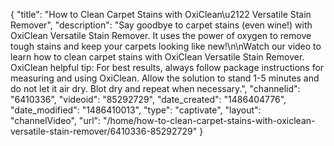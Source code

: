 {
    "title": "How to Clean Carpet Stains with OxiClean\u2122 Versatile Stain Remover",
    "description": "Say goodbye to carpet stains (even wine!) with OxiClean Versatile Stain Remover. It uses the power of oxygen to remove tough stains and keep your carpets looking like new!\n\nWatch our video to learn how to clean carpet stains with OxiClean Versatile Stain Remover. OxiClean helpful tip: For best results, always follow package instructions for measuring and using OxiClean. Allow the solution to stand 1-5 minutes and do not let it air dry. Blot dry and repeat when necessary.",
    "channelid": "6410336",
    "videoid": "85292729",
    "date_created": "1486404776",
    "date_modified": "1486410013",
    "type": "captivate",
    "layout": "channelVideo",
    "url": "\/home\/how-to-clean-carpet-stains-with-oxiclean-versatile-stain-remover\/6410336-85292729"
}